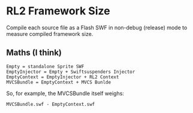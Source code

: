 # RL2 Framework Size

Compile each source file as a Flash SWF in non-debug (release) mode to measure compiled framework size.

## Maths (I think)

    Empty = standalone Sprite SWF
    EmptyInjector = Empty + Swiftsuspenders Injector
    EmptyContext = EmptyInjector + RL2 Context
    MVCSBundle = EmptyContext + MVCS Bunlde

So, for example, the MVCSBundle itself weighs:

    MVCSBundle.swf - EmptyContext.swf